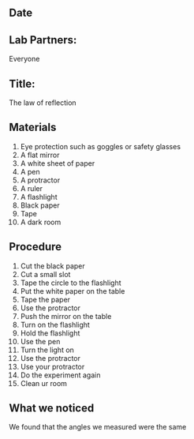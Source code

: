 ## Date


## Lab Partners:

Everyone

## Title:

The law of reflection

## Materials


1. Eye protection such as goggles or safety glasses
2. A flat mirror
3. A white sheet of paper
4. A pen
5. A protractor
6. A ruler
7. A flashlight
8. Black paper
9. Tape
10. A dark room

## Procedure

1. Cut the black paper
2. Cut a small slot
3. Tape the circle to the flashlight
4. Put the white paper on the table
5. Tape the paper
6. Use the protractor
7. Push the mirror on the table
8. Turn on the flashlight
9. Hold the flashlight
10. Use the pen
11. Turn the light on
12. Use the protractor
13. Use your protractor
14. Do the experiment again
15. Clean ur room


## What we noticed

We found that the angles we measured were the same
